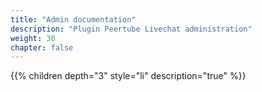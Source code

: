 ```yaml
---
title: "Admin documentation"
description: "Plugin Peertube Livechat administration"
weight: 30
chapter: false
---
```


{{% children depth="3" style="li" description="true" %}}
